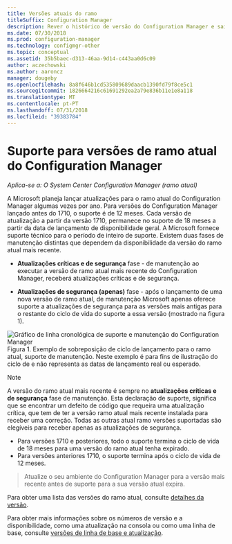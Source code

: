 ```yaml
---
title: Versões atuais do ramo
titleSuffix: Configuration Manager
description: Rever o histórico de versão do Configuration Manager e saiba mais sobre as fases de serviço oferecidos.
ms.date: 07/30/2018
ms.prod: configuration-manager
ms.technology: configmgr-other
ms.topic: conceptual
ms.assetid: 35b5baec-d313-46aa-9d14-c443aa0d6c09
author: aczechowski
ms.author: aaroncz
manager: dougeby
ms.openlocfilehash: 8a8f646b1cd535809689daacb1390fd79f8ce5c1
ms.sourcegitcommit: 1826664216c61691292ea2a79e836b11e1e8a118
ms.translationtype: MT
ms.contentlocale: pt-PT
ms.lasthandoff: 07/31/2018
ms.locfileid: "39383784"
---
```

# <a name="support-for-configuration-manager-current-branch-versions"></a>Suporte para versões de ramo atual do Configuration Manager

*Aplica-se a: O System Center Configuration Manager (ramo atual)*

A Microsoft planeja lançar atualizações para o ramo atual do Configuration Manager algumas vezes por ano. Para versões do Configuration Manager lançado antes do 1710, o suporte é de 12 meses. Cada versão de atualização a partir da versão 1710, permanece no suporte de 18 meses a partir da data de lançamento de disponibilidade geral. A Microsoft fornece suporte técnico para o período de inteiro de suporte. Existem duas fases de manutenção distintas que dependem da disponibilidade da versão do ramo atual mais recente.  

-   **Atualizações críticas e de segurança** fase - de manutenção ao executar a versão de ramo atual mais recente do Configuration Manager, receberá atualizações críticas e de segurança.  

-   **Atualizações de segurança (apenas)** fase - após o lançamento de uma nova versão de ramo atual, de manutenção Microsoft apenas oferece suporte a atualizações de segurança para as versões mais antigas para o restante do ciclo de vida do suporte a essa versão (mostrado na figura 1).  

 ![Gráfico de linha cronológica de suporte e manutenção do Configuration Manager](media/CM_Servicing_support_timeline1.png)  
Figura 1. Exemplo de sobreposição de ciclo de lançamento para o ramo atual, suporte de manutenção. Neste exemplo é para fins de ilustração do ciclo de e não representa as datas de lançamento real ou esperado.

> [!NOTE]  
>  A versão do ramo atual mais recente é sempre no **atualizações críticas e de segurança** fase de manutenção. Esta declaração de suporte, significa que se encontrar um defeito de código que requeira uma atualização crítica, que tem de ter a versão ramo atual mais recente instalada para receber uma correção. Todas as outras atual ramo versões suportadas são elegíveis para receber apenas as atualizações de segurança.
> - Para versões 1710 e posteriores, todo o suporte termina o ciclo de vida de 18 meses para uma versão do ramo atual tenha expirado.
> - Para versões anteriores 1710, o suporte termina após o ciclo de vida de 12 meses.

> Atualize o seu ambiente do Configuration Manager para a versão mais recente antes de suporte para a sua versão atual expira.

Para obter uma lista das versões do ramo atual, consulte [detalhes da versão](/sccm/core/servers/manage/updates#version-details).

Para obter mais informações sobre os números de versão e a disponibilidade, como uma atualização na consola ou como uma linha de base, consulte [versões de linha de base e atualização](/sccm/core/servers/manage/updates#a-namebkmkbaselinesa-baseline-and-update-versions).
